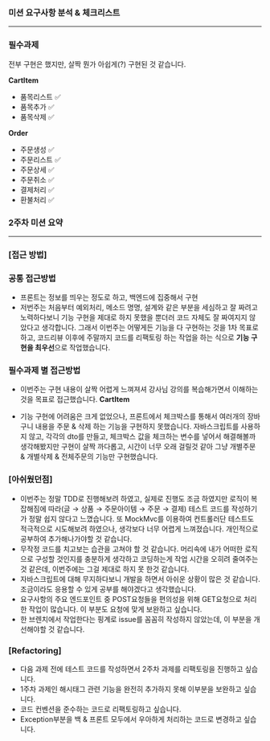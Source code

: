 ### ****미션 요구사항 분석 & 체크리스트****

---

### 필수과제

전부 구현은 했지만, 살짝 뭔가 아쉽게(?) 구현된 것 같습니다.

**CartItem**

- 품목리스트 ✅
- 품목추가 ✅
- 품목삭제 ✅

**Order**

- 주문생성 ✅
- 주문리스트 ✅
- 주문상세 ✅
- 주문취소 ✅
- 결제처리 ✅
- 환불처리 ✅

### 2주차 미션 요약

---

### [접근 방법]

### 공통 접근방법

- 프론트는 정보를 띄우는 정도로 하고, 백엔드에 집중해서 구현
- 저번주는 처음부터 예외처리, 메소드 명명, 설계와 같은 부분을 세심하고 잘 짜려고 노력하다보니 기능 구현을 제대로 하지 못했을 뿐더러 코드 자체도 잘 짜여지지 않았다고 생각합니다. 
그래서 이번주는 어떻게든 기능을 다 구현하는 것을 1차 목표로 하고, 코드리뷰 이후에 주말까지 코드를 리팩토링 하는 작업을 하는 식으로 **기능 구현을 최우선**으로 작업했습니다.

### 필수과제 별 접근방법

- 이번주는 구현 내용이 살짝 어렵게 느껴져셔 강사님 강의를 복습해가면서 이해하는 것을 목표로 접근했습니다.
**CartItem**

- 기능 구현에 어려움은 크게 없었으나, 프론트에서 체크박스를 통해서 여러개의 장바구니 내용을 주문 & 삭제 하는 기능을 구현하지 못했습니다. 자바스크립트를 사용하지 않고, 각각의 dto를 만들고, 체크박스 값을 체크하는 변수를 넣어서 해결해볼까 생각해봤지만 구현이 살짝 까다롭고, 시간이 너무 오래 걸릴것 같아 그냥 개별주문 & 개별삭제 & 전체주문의 기능만 구현했습니다.

### [아쉬웠던점]

- 이번주는 정말 TDD로 진행해보려 하였고, 실제로 진행도 조금 하였지만 로직이 복잡해짐에 따라(글 → 상품 → 주문아이템 → 주문 → 결제) 테스트 코드를 작성하기가 정말 쉽지 않다고 느꼈습니다. 또 MockMvc를 이용하여 컨트롤러단 테스트도 적극적으로 시도해보려 하였으나, 생각보다 너무 어렵게 느껴졌습니다. 개인적으로 공부하여 추가해나가야할 것 같습니다.
- 무작정 코드를 치고보는 습관을 고쳐야 할 것 같습니다. 머리속에 내가 어떠한 로직으로 구성할 것인지를 충분하게 생각하고 코딩하는게 작업 시간을 오히려 줄여주는 것 같은데, 이번주에는 그걸 제대로 하지 못 한것 같습니다.
- 자바스크립트에 대해 무지하다보니 개발을 하면서 아쉬운 상황이 많은 것 같습니다. 조금이라도 응용할 수 있게 공부를 해야겠다고 생각했습니다.
- 요구사항의 주요 엔드포인트 중 POST요청들을 편의성을 위해 GET요청으로 처리한 작업이 많습니다. 이 부분도 요청에 맞게 보완하고 싶습니다.
- 한 브렌치에서 작업한다는 핑계로 issue를 꼼꼼히 작성하지 않았는데, 이 부분을 개선해야할 것 같습니다.

### [Refactoring]

- 다음 과제 전에 테스트 코드를 작성하면서 2주차 과제를 리팩토링을 진행하고 싶습니다.
- 1주차 과제인 해시태그 관련 기능을 완전히 추가하지 못해 이부분을 보완하고 싶습니다.
- 코드 컨벤션을 준수하는 코드로 리팩토링하고 싶습니다.
- Exception부분을 백 & 프론트 모두에서 우아하게 처리하는 코드로 변경하고 싶습니다.
